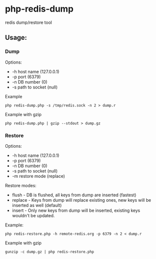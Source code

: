# php-redis-dump

redis dump/restore tool

## Usage:

### Dump

Options:
+ -h host name (127.0.0.1)
+ -p port (6379)
+ -n DB number (0)
+ -s path to socket (null)

Example

```
php redis-dump.php -s /tmp/redis.sock -n 2 > dump.r
```

Example with gzip

```
php redis-dump.php | gzip --stdout > dump.gz
```

### Restore

Options:
+ -h host name (127.0.0.1)
+ -p port (6379)
+ -n DB number (0)
+ -s path to socket (null)
+ -m restore mode (replace)

Restore modes:
+ flush - DB is flushed, all keys from dump are inserted (fastest)
+ replace - Keys from dump will replace existing ones, new keys will be inserted as well (default)
+ insert - Only new keys from dump will be inserted, existing keys wouldn't be updated.

Example:

```
php redis-restore.php -h remote-redis.org -p 6379 -n 2 < dump.r
```

Example with gzip

```
gunzip -c dump.gz | php redis-restore.php
```